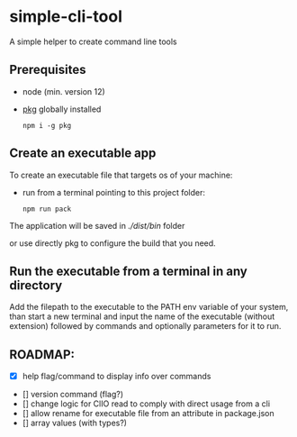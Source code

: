 # simple-cli-tool
A simple helper to create command line tools

## Prerequisites
- node (min. version 12)
- [pkg](https://www.npmjs.com/package/pkg) globally installed

  `npm i -g pkg`

## Create an executable app
To create an executable file that targets os of your machine:
- run from a terminal pointing to this project folder:

  `npm run pack`

The application will be saved in *./dist/bin* folder

or use directly pkg to configure the build that you need.

## Run the executable from a terminal in any directory
Add the filepath to the executable to the PATH env variable of your system, than start a new terminal and input the name of the executable (without extension) followed by commands and optionally parameters for it to run.
 

## ROADMAP:
- [x] help flag/command to display info over commands
- [] version command (flag?)
- [] change logic for ClIO read to comply with direct usage from a cli
- [] allow rename for executable file from an attribute in package.json
- [] array values (with types?)
